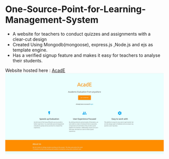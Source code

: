 # One-Source-Point-for-Learning-Management-System
<ul>
<li><div>A website for teachers to conduct quizzes and assignments with a clear-cut design</div></li>
<li><div>Created Using Mongodb(mongoose), express.js ,Node.js and ejs as template engine.</div></li>
<li><div>Has a verified signup feature and makes it easy for teachers to analyse
their students.</div></li>
</ul>

<div>
  Website hosted here : <a href="https://acade-app.herokuapp.com/">AcadE</a>
</div>

<img src="https://github.com/dmudit88/One-Source-Point-for-Learning-Management-System/blob/main/projectImages/HomePage.jpg">